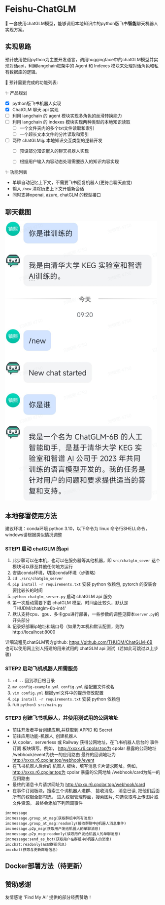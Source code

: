 # Feishu-ChatGLM
🍎 一套使用chatGLM模型，能够调用本地知识库的python版飞书**智能**聊天机器人实现方案。  

## 实现思路  
预计使用使用python为主要开发语言，调用huggingface中的chatGLM模型并实现对话api，利用langchain框架中的 Agent 和 Indexes 模块来处理对话角色和私有数据库的逻辑。

🚀 预计需要完成的功能列表:

✨ 产品规划

- [X] python版飞书机器人实现  
- [X] ChatGLM 聊天 api 实现  
- [ ] 利用 langchain 的 agent 模块实现多角色的丝滑转换能力  
- [ ] 利用 langchain 的 indexes 模块实现两种类型的本地知识读取  
  - [ ] 一个文件夹内的多个txt文件读取和索引  
  - [ ] 一个超长文本文件的分片读取和索引  
- [ ] 两种 chatGLM与 本地知识交互类型的逻辑开发  
  - [ ] 预设部分知识嵌入的聊天机器人实现  
  - [ ] 根据用户输入内容动态处理需要嵌入的知识内容实现  


✨ 功能列表
- 单聊自动记忆上下文，不需要飞书回复机器人(更符合聊天直觉) 
- 输入 `/new` 清除历史上下文开启新会话  
- 同时支持openai, azure, chatGLM 的模型接口 
  
    
    
## 聊天截图
![chat](img/chat.png)  
  
  
  
## 本地部署使用方法

建议环境：conda环境 python 3.10，以下命令为 linux 命令行SHELL命令，windows请根据类似情况调整

### STEP1 启动 chatGLM 的api  
1. 此步骤可以在本机，也可以在服务器等其他机器，即 `src/chatglm_sever` 这个模块可以移至其他任何地方运行
2. 安装conda环境，切换conda环境（步骤略）
3. `cd ./src/chatglm_server`
4. `pip install -r requirements.txt`  安装 python 依赖包, pytorch 的安装会要比较长的时间
5. `python chatglm_server.py` 启动 chatGLM api 服务
6. 第一次启动需要下载 chatGLM 模型，时间会比较久，默认是 'THUDM/chatglm-6b-int4' 
7. 默认支持cpu、gpu、多卡gpu进行部署，一些参数的调整见脚本`server.py`的开头部分
8. 记录好部署ip地址和端口号（如果为本机和默认配置，则为 http://localhost:8000

  
详细流程见chatGLM官方github: https://github.com/THUDM/ChatGLM-6B  
也可以使用网上别人搭建的用来试用的 chatGLM api 测试（若如此可跳过以上步骤）

### STEP2 启动飞机机器人所需服务
1. `cd ..` 回到项目根目录 
2. `mv config-example.yml config.yml` 给配置文件改名  
3. `vim config.yml` 根据yml文件中的提示修改配置  
4. `pip install -r requirements.txt`  安装 python 依赖包
5. run `python3 src/main.py`


### STEP3 创建飞书机器人，并使用测试用的公网地址  
- 前往开发者平台创建应用,并获取到 APPID 和 Secret
- 前往应用功能-机器人, 创建机器人
- 从 cpolar、serverless 或 Railway 获得公网地址，在飞书机器人后台的 事件订阅 板块填写。例如，
http://xxxx.r6.cpolar.top为 cpolar 暴露的公网地址
/webhook/event为统一的应用路由
最终的回调地址为 http://xxxx.r6.cpolar.top/webhook/event
- 在飞书机器人后台的 机器人 板块，填写消息卡片请求网址。例如，
http://xxxx.r6.cpolar.top为 cpolar 暴露的公网地址
/webhook/card为统一的应用路由
- 最终的消息卡片请求网址为 http://xxxx.r6.cpolar.top/webhook/card
- 在事件订阅板块，搜索三个词机器人进群、 接收消息、 消息已读, 把他们后面所有的权限全部勾选。 进入权限管理界面，搜索图片, 勾选获取与上传图片或文件资源。 最终会添加下列回调事件
```im:resource(获取与上传图片或文件资源)
im:message
im:message.group_at_msg(获取群组中所有消息)
im:message.group_at_msg:readonly(接收群聊中@机器人消息事件)
im:message.p2p_msg(获取用户发给机器人的单聊消息)
im:message.p2p_msg:readonly(读取用户发给机器人的单聊消息)
im:message:send_as_bot(获取用户在群组中@机器人的消息)
im:chat:readonly(获取群组信息)
im:chat(获取与更新群组信息)
```
## Docker部署方法（待更新）


## 赞助感谢

友情感谢 'Find My AI' 提供的部分经费赞助！

